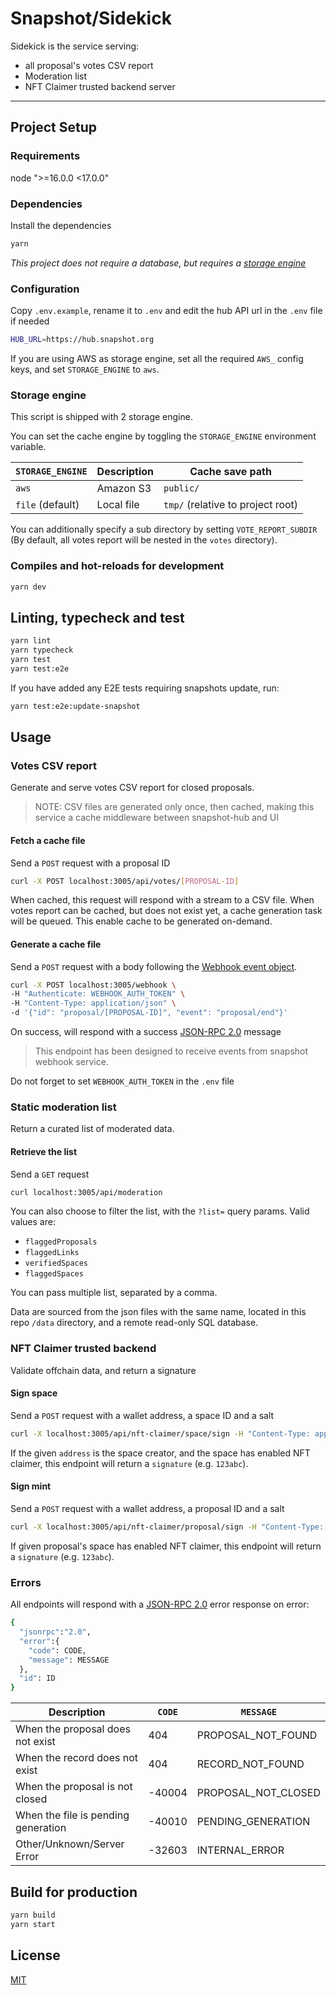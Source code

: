 # Snapshot/Sidekick

Sidekick is the service serving:

- all proposal's votes CSV report
- Moderation list
- NFT Claimer trusted backend server

---

## Project Setup

### Requirements

node ">=16.0.0 <17.0.0"

### Dependencies

Install the dependencies

```bash
yarn
```

_This project does not require a database, but requires a [storage engine](#storage-engine)_

### Configuration

Copy `.env.example`, rename it to `.env` and edit the hub API url in the `.env` file if needed

```bash
HUB_URL=https://hub.snapshot.org
```

If you are using AWS as storage engine, set all the required `AWS_` config keys, and set `STORAGE_ENGINE` to `aws`.

### Storage engine

This script is shipped with 2 storage engine.

You can set the cache engine by toggling the `STORAGE_ENGINE` environment variable.

| `STORAGE_ENGINE` | Description | Cache save path                   |
| ---------------- | ----------- | --------------------------------- |
| `aws`            | Amazon S3   | `public/`                         |
| `file` (default) | Local file  | `tmp/` (relative to project root) |

You can additionally specify a sub directory by setting `VOTE_REPORT_SUBDIR`
(By default, all votes report will be nested in the `votes` directory).

### Compiles and hot-reloads for development

```bash
yarn dev
```

## Linting, typecheck and test

```bash
yarn lint
yarn typecheck
yarn test
yarn test:e2e
```

If you have added any E2E tests requiring snapshots update, run:

```bash
yarn test:e2e:update-snapshot
```

## Usage

### Votes CSV report

Generate and serve votes CSV report for closed proposals.

> NOTE: CSV files are generated only once, then cached, making this service a cache middleware between snapshot-hub and UI

#### Fetch a cache file

Send a `POST` request with a proposal ID

```bash
curl -X POST localhost:3005/api/votes/[PROPOSAL-ID]
```

When cached, this request will respond with a stream to a CSV file.
When votes report can be cached, but does not exist yet, a cache generation task will be queued. This enable cache to be generated on-demand.

#### Generate a cache file

Send a `POST` request with a body following the [Webhook event object](https://docs.snapshot.org/tools/webhooks).

```bash
curl -X POST localhost:3005/webhook \
-H "Authenticate: WEBHOOK_AUTH_TOKEN" \
-H "Content-Type: application/json" \
-d '{"id": "proposal/[PROPOSAL-ID]", "event": "proposal/end"}'
```

On success, will respond with a success [JSON-RPC 2.0](https://www.jsonrpc.org/specification) message

> This endpoint has been designed to receive events from snapshot webhook service.

Do not forget to set `WEBHOOK_AUTH_TOKEN` in the `.env` file

### Static moderation list

Return a curated list of moderated data.

#### Retrieve the list

Send a `GET` request

```bash
curl localhost:3005/api/moderation
```

You can also choose to filter the list, with the `?list=` query params.
Valid values are:

- `flaggedProposals`
- `flaggedLinks`
- `verifiedSpaces`
- `flaggedSpaces`

You can pass multiple list, separated by a comma.

Data are sourced from the json files with the same name, located in this repo `/data` directory, and a remote read-only SQL database.

### NFT Claimer trusted backend

Validate offchain data, and return a signature

#### Sign space

Send a `POST` request with a wallet address, a space ID and a salt

```bash
curl -X localhost:3005/api/nft-claimer/space/sign -H "Content-Type: application/json" -d '{"id": "gitcoindao.eth", "address": "0xc2E2B715d9e302947Ec7e312fd2384b5a1296099", "salt": "12345"}'
```

If the given `address` is the space creator, and the space has enabled NFT claimer, this endpoint will return a `signature` (e.g. `123abc`).

#### Sign mint

Send a `POST` request with a wallet address, a proposal ID and a salt

```bash
curl -X localhost:3005/api/nft-claimer/proposal/sign -H "Content-Type: application/json" -d '{"id": "0x6b703b90d3cd1f82f7c176fc2e566a2bb79e8eb6618a568b52a4f29cb2f8d57b", "address": "0xc2E2B715d9e302947Ec7e312fd2384b5a1296099", "salt": "12345"}'
```

If given proposal's space has enabled NFT claimer, this endpoint will return a `signature` (e.g. `123abc`).

### Errors

All endpoints will respond with a [JSON-RPC 2.0](https://www.jsonrpc.org/specification) error response on error:

```bash
{
  "jsonrpc":"2.0",
  "error":{
    "code": CODE,
    "message": MESSAGE
  },
  "id": ID
}
```

| Description                         | `CODE` | `MESSAGE`           |
| ----------------------------------- | ------ | ------------------- |
| When the proposal does not exist    | 404    | PROPOSAL_NOT_FOUND  |
| When the record does not exist      | 404    | RECORD_NOT_FOUND    |
| When the proposal is not closed     | -40004 | PROPOSAL_NOT_CLOSED |
| When the file is pending generation | -40010 | PENDING_GENERATION  |
| Other/Unknown/Server Error          | -32603 | INTERNAL_ERROR      |

## Build for production

```bash
yarn build
yarn start
```

## License

[MIT](LICENCE)
